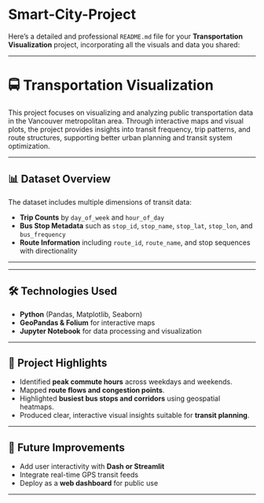 # Smart-City-Project
Here’s a detailed and professional `README.md` file for your **Transportation Visualization** project, incorporating all the visuals and data you shared:

---

# 🚍 Transportation Visualization

This project focuses on visualizing and analyzing public transportation data in the Vancouver metropolitan area. Through interactive maps and visual plots, the project provides insights into transit frequency, trip patterns, and route structures, supporting better urban planning and transit system optimization.

---

## 📊 Dataset Overview

The dataset includes multiple dimensions of transit data:

- **Trip Counts** by `day_of_week` and `hour_of_day`
- **Bus Stop Metadata** such as `stop_id`, `stop_name`, `stop_lat`, `stop_lon`, and `bus_frequency`
- **Route Information** including `route_id`, `route_name`, and stop sequences with directionality

---

---

## 🛠 Technologies Used

- **Python** (Pandas, Matplotlib, Seaborn)
- **GeoPandas & Folium** for interactive maps
- **Jupyter Notebook** for data processing and visualization

---

## 📍 Project Highlights

- Identified **peak commute hours** across weekdays and weekends.
- Mapped **route flows and congestion points**.
- Highlighted **busiest bus stops and corridors** using geospatial heatmaps.
- Produced clear, interactive visual insights suitable for **transit planning**.

---

## 🧠 Future Improvements

- Add user interactivity with **Dash or Streamlit**
- Integrate real-time GPS transit feeds
- Deploy as a **web dashboard** for public use

---

